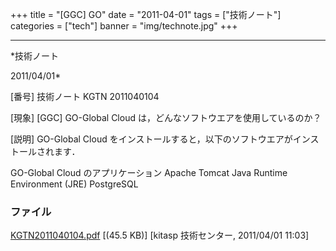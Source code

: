﻿+++
title = "[GGC] GO"
date = "2011-04-01"
tags = ["技術ノート"]
categories = ["tech"]
banner = "img/technote.jpg"
+++

-----------------------------------------------------------------------------------------------------------------------------

*技術ノート

2011/04/01*


[番号]
技術ノート KGTN 2011040104

[現象]
[GGC] GO-Global Cloud は，どんなソフトウエアを使用しているのか？

[説明]
GO-Global Cloud
をインストールすると，以下のソフトウエアがインストールされます．

GO-Global Cloud のアプリケーション
Apache Tomcat
Java Runtime Environment (JRE)
PostgreSQL


### ファイル

 
 


[KGTN2011040104.pdf](http://techreport.kitasp.net/attachments/download/536/KGTN2011040104.pdf)
 [(45.5 KB)] [kitasp 技術センター, 2011/04/01
11:03]


 


 

